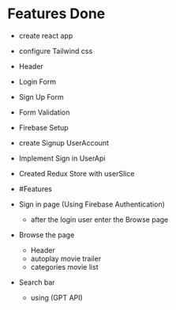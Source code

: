# Features Done

- create react app
- configure Tailwind css
- Header
- Login Form
- Sign Up Form
- Form Validation
- Firebase Setup
- create Signup UserAccount
- Implement Sign in UserApi
- Created Redux Store with userSlice

- #Features
- Sign in page (Using Firebase Authentication)
  - after the login user enter the Browse page
- Browse the page

  - Header
  - autoplay movie trailer
  - categories movie list

- Search bar
  - using (GPT API)
